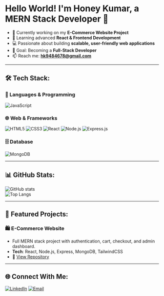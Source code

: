 # Hello World! I'm Honey Kumar, a MERN Stack Developer 👋

- 🔭 Currently working on my **E-Commerce Website Project**
- 🌱 Learning advanced **React & Frontend Development**
- 💻 Passionate about building **scalable, user-friendly web applications**
- 🎯 Goal: Becoming a **Full-Stack Developer**
- 📫 Reach me: **hk9484678@gmail.com**

---

## 🛠 Tech Stack:

### 🚀 Languages & Programming
![JavaScript](https://img.shields.io/badge/JavaScript-F7DF1E?style=for-the-badge&logo=javascript&logoColor=black)


### 🌐 Web & Frameworks
![HTML5](https://img.shields.io/badge/HTML5-E34F26?style=for-the-badge&logo=html5&logoColor=white)
![CSS3](https://img.shields.io/badge/CSS3-1572B6?style=for-the-badge&logo=css3&logoColor=white)
![React](https://img.shields.io/badge/React-20232A?style=for-the-badge&logo=react&logoColor=61DAFB)
![Node.js](https://img.shields.io/badge/Node.js-43853D?style=for-the-badge&logo=node.js&logoColor=white)
![Express.js](https://img.shields.io/badge/Express.js-404D59?style=for-the-badge)

### 🗄️ Database
![MongoDB](https://img.shields.io/badge/MongoDB-4EA94B?style=for-the-badge&logo=mongodb&logoColor=white)

---

## 📊 GitHub Stats:
![GitHub stats](https://github-readme-stats.vercel.app/api?username=honeykumar&show_icons=true&theme=radical)  
![Top Langs](https://github-readme-stats.vercel.app/api/top-langs/?username=honeykumar&layout=compact&theme=radical)

---

## 🚀 Featured Projects:

### 🛍️ E-Commerce Website
- Full MERN stack project with authentication, cart, checkout, and admin dashboard.  
- **Tech**: React, Node.js, Express, MongoDB, TailwindCSS  
- 🔗 [View Repository](https://github.com/Honeygit-a11/OutfitHub.git)

---

## 🌐 Connect With Me:
[![LinkedIn](https://img.shields.io/badge/LinkedIn-0077B5?style=for-the-badge&logo=linkedin&logoColor=white)](https://www.linkedin.com/in/honey-kumar-12233824b/)
[![Email](https://img.shields.io/badge/Email-D14836?style=for-the-badge&logo=gmail&logoColor=white)](mailto:hk9484678@gmail.com)
